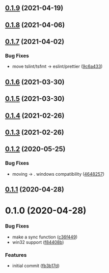 ## [0.1.9](https://github.com/tufan-io/tufan-datauri/compare/0.1.8...0.1.9) (2021-04-19)



## [0.1.8](https://github.com/tufan-io/tufan-datauri/compare/0.1.7...0.1.8) (2021-04-06)



## [0.1.7](https://github.com/tufan-io/tufan-datauri/compare/0.1.6...0.1.7) (2021-04-02)


### Bug Fixes

* move tslint/tsfmt -> eslint/prettier ([9c6a433](https://github.com/tufan-io/tufan-datauri/commit/9c6a433f1d106406dc88811c4c4b68fe0c734e9f))



## [0.1.6](https://github.com/tufan-io/tufan-datauri/compare/0.1.5...0.1.6) (2021-03-30)



## [0.1.5](https://github.com/tufan-io/tufan-datauri/compare/0.1.4...0.1.5) (2021-03-30)



## [0.1.4](https://github.com/tufan-io/tufan-datauri/compare/0.1.3...0.1.4) (2021-02-26)



## [0.1.3](https://github.com/tufan-io/tufan-datauri/compare/0.1.2...0.1.3) (2021-02-26)



<a name="0.1.2"></a>
## [0.1.2](https://github.com/tufan-io/tufan-datauri/compare/0.1.1...0.1.2) (2020-05-25)


### Bug Fixes

* moving  -> . windows compatibility ([4648257](https://github.com/tufan-io/tufan-datauri/commit/4648257))



<a name="0.1.1"></a>
## [0.1.1](https://github.com/tufan-io/tufan-datauri/compare/0.1.0...0.1.1) (2020-04-28)



<a name="0.1.0"></a>
# 0.1.0 (2020-04-28)


### Bug Fixes

* make  a sync function ([c36f449](https://github.com/tufan-io/tufan-datauri/commit/c36f449))
* win32 support ([f84408b](https://github.com/tufan-io/tufan-datauri/commit/f84408b))


### Features

* initial commit ([fb3b17d](https://github.com/tufan-io/tufan-datauri/commit/fb3b17d))




